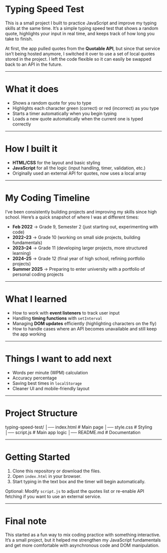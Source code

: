 # Typing Speed Test  

This is a small project I built to practice JavaScript and improve my typing skills at the same time. It’s a simple typing speed test that shows a random quote, highlights your input in real time, and keeps track of how long you take to finish.  

At first, the app pulled quotes from the **Quotable API**, but since that service isn’t being hosted anymore, I switched it over to use a set of local quotes stored in the project. I left the code flexible so it can easily be swapped back to an API in the future.  

---

# What it does
- Shows a random quote for you to type  
- Highlights each character green (correct) or red (incorrect) as you type  
- Starts a timer automatically when you begin typing  
- Loads a new quote automatically when the current one is typed correctly  

---

# How I built it
- **HTML/CSS** for the layout and basic styling  
- **JavaScript** for all the logic (input handling, timer, validation, etc.)  
- Originally used an external API for quotes, now uses a local array  

---

# My Coding Timeline
I’ve been consistently building projects and improving my skills since high school. Here’s a quick snapshot of where I was at different times:  

- **Feb 2022** → Grade 9, Semester 2 (just starting out, experimenting with code)  
- **2022–23** → Grade 10 (working on small side projects, building fundamentals)  
- **2023–24** → Grade 11 (developing larger projects, more structured learning)  
- **2024–25** → Grade 12 (final year of high school, refining portfolio projects)  
- **Summer 2025** → Preparing to enter university with a portfolio of personal coding projects  

---

# What I learned
- How to work with **event listeners** to track user input  
- Handling **timing functions** with `setInterval`  
- Managing **DOM updates** efficiently (highlighting characters on the fly)  
- How to handle cases where an API becomes unavailable and still keep the app working  

---

# Things I want to add next
- Words per minute (WPM) calculation  
- Accuracy percentage  
- Saving best times in `localStorage`  
- Cleaner UI and mobile-friendly layout  

---

# Project Structure
typing-speed-test/
│── index.html # Main page
│── style.css # Styling
│── script.js # Main app logic
│── README.md # Documentation


---

# Getting Started
1. Clone this repository or download the files.  
2. Open `index.html` in your browser.  
3. Start typing in the text box and the timer will begin automatically.  

Optional: Modify `script.js` to adjust the quotes list or re-enable API fetching if you want to use an external service.  

---

# Final note
This started as a fun way to mix coding practice with something interactive. It’s a small project, but it helped me strengthen my JavaScript fundamentals and get more comfortable with asynchronous code and DOM manipulation.  

